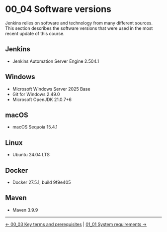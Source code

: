 # 00_04 Software versions

Jenkins relies on software and technology from many different sources.  This section describes the software versions that were used in the most recent update of this course.

## Jenkins

- Jenkins Automation Server Engine 2.504.1

## Windows

- Microsoft Windows Server 2025 Base
- Git for Windows 2.49.0
- Microsoft OpenJDK 21.0.7+6

## macOS

- macOS Sequoia 15.4.1

## Linux

- Ubuntu 24.04 LTS

## Docker

- Docker 27.5.1, build 9f9e405

## Maven

- Maven 3.9.9

<!-- FooterStart -->
---
[← 00_03 Key terms and prerequisites](../00_03_prerequisites_key_terms/README.md) | [01_01 System requirements →](../../ch1_installing_jenkins/01_01_system_requirements/README.md)
<!-- FooterEnd -->
